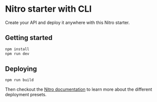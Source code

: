 # Nitro starter with CLI

Create your API and deploy it anywhere with this Nitro starter.

## Getting started

```bash
npm install
npm run dev
```

## Deploying

```bash
npm run build
```

Then checkout the [Nitro documentation](https://v3.nitro.build/deploy) to learn more about the different deployment presets.
